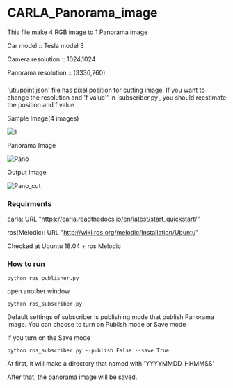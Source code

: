 # CARLA_Panorama_image

This file make 4 RGB image to 1 Panorama image

Car model :: Tesla model 3

Camera resolution :: 1024,1024

Panorama resolution :: (3336,760)

###

'util/point.json' file has pixel position for cutting image.
If you want to change the resolution and 'f value'' in 'subscriber.py', you should reestimate the position and f value

Sample Image(4 images)

![1](https://user-images.githubusercontent.com/98318559/150777125-a3a5db6d-6c09-423d-817c-0248717911b4.png)

Panorama Image

![Pano](https://user-images.githubusercontent.com/98318559/150776300-fc609d7c-b0a1-4114-8df5-7e40aea06174.jpg)

Output Image

![Pano_cut](https://user-images.githubusercontent.com/98318559/150776333-c954b199-1c96-4059-97ab-39ede71e5cab.jpg)

### Requirments

carla: URL "https://carla.readthedocs.io/en/latest/start_quickstart/"

ros(Melodic): URL "http://wiki.ros.org/melodic/Installation/Ubuntu"

Checked at Ubuntu 18.04 + ros Melodic

### How to run

```shell
python ros_publisher.py
```

open another window

```shell
python ros_subscriber.py
```

Default settings of subscriber is publishing mode that publish Panorama image.
You can choose to turn on Publish mode or Save mode

If you turn on the Save mode

```shell
python ros_subscriber.py --publish False --save True
```

At first, it will make a directory that named with 'YYYYMMDD_HHMMSS'

After that, the panorama image will be saved.
